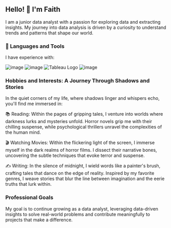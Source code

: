 Hello! 👋 I'm Faith
---
I am a junior data analyst with a passion for exploring data and extracting insights. My journey into data analysis is driven by a curiosity to understand trends and patterns that shape our world.


### 🔨 Languages and Tools

I have experience with:

![image](https://github.com/FaithMnisi/FaithMnisi/assets/146010827/ef8614a4-3b45-420c-a002-c427e4f7f200)
![image](https://github.com/FaithMnisi/FaithMnisi/assets/146010827/95430a4f-073a-47a9-9765-56717130a6db)
![Tableau Logo](https://www.tableau.com/themes/custom/tableau_www/logo.png)
![image](https://github.com/FaithMnisi/FaithMnisi/assets/146010827/e38cf03e-3e09-48a1-8dad-662af269fd4a)



### Hobbies and Interests: A Journey Through Shadows and Stories
In the quiet corners of my life, where shadows linger and whispers echo, you'll find me immersed in:

📚 Reading: Within the pages of gripping tales, I venture into worlds where darkness lurks and mysteries unfold. Horror novels grip me with their chilling suspense, while psychological thrillers unravel the complexities of the human mind.

🎬 Watching Movies: Within the flickering light of the screen, I immerse myself in the dark realms of horror films. I dissect their narrative bones, uncovering the subtle techniques that evoke terror and suspense.

✍️ Writing: In the silence of midnight, I wield words like a painter's brush, crafting tales that dance on the edge of reality. Inspired by my favorite genres, I weave stories that blur the line between imagination and the eerie truths that lurk within.



### Professional Goals

My goal is to continue growing as a data analyst, leveraging data-driven insights to solve real-world problems and contribute meaningfully to projects that make a difference.

<!---
FaithMnisi/FaithMnisi is a ✨ special ✨ repository because its `README.md` (this file) appears on your GitHub profile.
You can click the Preview link to take a look at your changes.
--->
